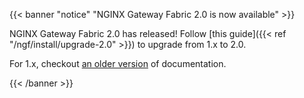 {{< banner "notice" "NGINX Gateway Fabric 2.0 is now available" >}}

NGINX Gateway Fabric 2.0 has released! Follow [this guide]({{< ref "/ngf/install/upgrade-2.0" >}}) to upgrade from 1.x to 2.0.

For 1.x, checkout [an older version](https://github.com/nginx/nginx-gateway-fabric/tree/release-1.6) of documentation.

{{< /banner >}}
